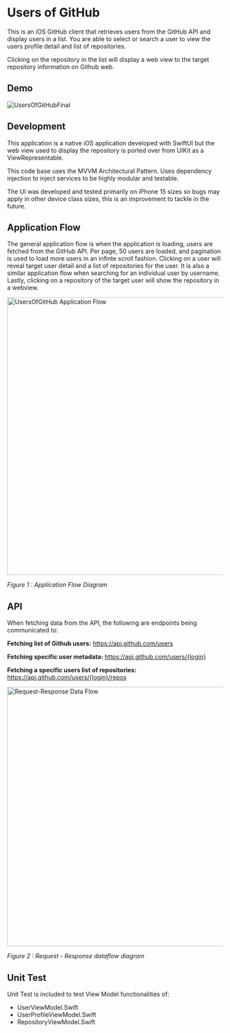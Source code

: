 
# Users of GitHub
This is an iOS GitHub client that retrieves users from the GitHub API and display users in a list.  You are able to select or search a user to view the users profile detail and list of repositories.

Clicking on the repository in the list will display a web view to the target repository information on Github web.

## Demo

![UsersOfGitHubFinal](https://github.com/user-attachments/assets/b1dfc41e-d705-4b4b-91b0-59a0a1b01e58)


## Development
This application is a native iOS application developed with SwiftUI but the web view used to display the repository is ported over from UIKit as a ViewRepresentable.

This code base uses the MVVM Architectural Pattern. Uses dependency injection to inject services to be highly modular and testable.

The UI was developed and tested primarily on iPhone 15 sizes so bugs may apply in other device class sizes, this is an improvement to tackle in the future.

## Application Flow
The general application flow is when the application is loading, users are fetched from the GitHub API.  Per page, 50 users are loaded, and pagination is used to load more users in an infinte scroll fashion.  Clicking on a user will reveal target user detail and a list of repositories for the user.  It is also a similar application flow when searching for an individual user by username.  Lastly, clicking on a repository of the target user will show the repository in a webview.

<img width="648" alt="UsersOfGitHub Application Flow" src="https://github.com/user-attachments/assets/4ceb5728-8956-4877-b6a8-230b17e42e68">

_Figure 1 : Application Flow Diagram_
## API

When fetching data from the API, the following are endpoints being communicated to:

**Fetching list of Github users:**  https://api.github.com/users

**Fetching specific user metadata:**  https://api.github.com/users/{login}

**Fetching a specific users list of repositories:** https://api.github.com/users/{login}/repos

<img width="605" alt="Request-Response Data Flow" src="https://github.com/user-attachments/assets/b1dc4c4b-e28a-4f3f-82ce-a271e72b4b9f">

_Figure 2 : Request - Response dataflow diagram_

## Unit Test
Unit Test is included to test View Model functionalities of:

- UserViewModel.Swift
- UserProfileViewModel.Swift
- RepositoryViewModel.Swift
